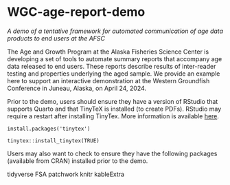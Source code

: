 # WGC-age-report-demo
*A demo of a tentative framework for automated communication of age data products to end users at the AFSC*


The Age and Growth Program at the Alaska Fisheries Science Center is developing a set of tools to automate summary reports that accompany age data released to end users. These reports describe results of inter-reader testing and properties underlying the aged sample. We provide an example here to support an interactive demonstration at the Western Groundfish Conference in Juneau, Alaska, on April 24, 2024.

Prior to the demo, users should ensure they have a version of RStudio that supports Quarto and that TinyTeX is installed (to create PDFs). RStudio may require a restart after installing TinyTex. More information is available [here](https://yihui.org/tinytex/).

`install.packages('tinytex')`

`tinytex::install_tinytex(TRUE)`

Users may also want to check to ensure they have the following packages (available from CRAN) installed prior to the demo.

tidyverse
FSA
patchwork
knitr
kableExtra

